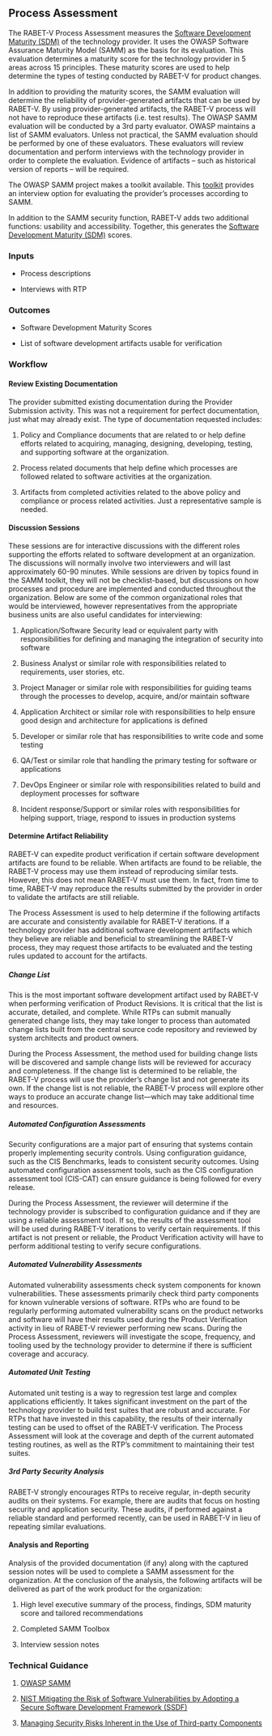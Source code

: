 ## Process Assessment 

The RABET-V Process Assessment measures the [Software Development Maturity (SDM)](../Software_Development_Maturity_Index/README.md) of the technology provider. It uses the OWASP Software Assurance Maturity Model (SAMM) as the basis for its evaluation. This evaluation determines a maturity score for the technology provider in 5 areas across 15 principles. These maturity scores are used to help determine the types of testing conducted by RABET-V for product changes.

In addition to providing the maturity scores, the SAMM evaluation will determine the reliability of provider-generated artifacts that can be used by RABET-V. By using provider-generated artifacts, the RABET-V process will not have to reproduce these artifacts (i.e. test results). The OWASP SAMM evaluation will be conducted by a 3rd party evaluator. OWASP maintains a list of SAMM evaluators. Unless not practical, the SAMM evaluation should be performed by one of these evaluators. These evaluators will review documentation and perform interviews with the technology provider in order to complete the evaluation. Evidence of artifacts – such as historical version of reports – will be required.

The OWASP SAMM project makes a toolkit available. This [toolkit](https://github.com/OWASP/samm/tree/master/Supporting%20Resources/v2.0/toolbox) provides an interview option for evaluating the provider’s processes according to SAMM.

In addition to the SAMM security function, RABET-V adds two additional functions: usability and accessibility. Together, this generates the [Software Development Maturity (SDM)](../Software_Development_Maturity_Index/README.md) scores.

### Inputs

  - Process descriptions

  - Interviews with RTP

### Outcomes

  - Software Development Maturity Scores

  - List of software development artifacts usable for verification

### Workflow

#### Review Existing Documentation

The provider submitted existing documentation during the Provider Submission activity. This was not a requirement for perfect documentation, just what may already exist. The type of documentation requested includes:

1.  Policy and Compliance documents that are related to or help define efforts related to acquiring, managing, designing, developing, testing, and supporting software at the organization.

1.  Process related documents that help define which processes are followed related to software activities at the organization.

1.  Artifacts from completed activities related to the above policy and compliance or process related activities. Just a representative sample is needed.

#### Discussion Sessions

These sessions are for interactive discussions with the different roles supporting the efforts related to software development at an organization. The discussions will normally involve two interviewers and will last approximately 60-90 minutes. While sessions are driven by topics found in the SAMM toolkit, they will not be checklist-based, but discussions on how processes and procedure are implemented and conducted throughout the organization. Below are some of the common organizational roles that would be interviewed, however representatives from the appropriate business units are also useful candidates for interviewing:

1.  Application/Software Security lead or equivalent party with responsibilities for defining and managing the integration of security into software

1.  Business Analyst or similar role with responsibilities related to requirements, user stories, etc.

1.  Project Manager or similar role with responsibilities for guiding teams through the processes to develop, acquire, and/or maintain software

1.  Application Architect or similar role with responsibilities to help ensure good design and architecture for applications is defined

1.  Developer or similar role that has responsibilities to write code and some testing

1.  QA/Test or similar role that handling the primary testing for software or applications

1.  DevOps Engineer or similar role with responsibilities related to build and deployment processes for software

1.  Incident response/Support or similar roles with responsibilities for helping support, triage, respond to issues in production systems

#### Determine Artifact Reliability

RABET-V can expedite product verification if certain software development artifacts are found to be reliable. When artifacts are found to be reliable, the RABET-V process may use them instead of reproducing similar tests. However, this does not mean RABET-V must use them. In fact, from time to time, RABET-V may reproduce the results submitted by the provider in order to validate the artifacts are still reliable.

The Process Assessment is used to help determine if the following artifacts are accurate and consistently available for RABET-V iterations. If a technology provider has additional software development artifacts which they believe are reliable and beneficial to streamlining the RABET-V process, they may request those artifacts to be evaluated and the testing rules updated to account for the artifacts.

##### Change List

This is the most important software development artifact used by RABET-V when performing verification of Product Revisions. It is critical that the list is accurate, detailed, and complete. While RTPs can submit manually generated change lists, they may take longer to process than automated change lists built from the central source code repository and reviewed by system architects and product owners.

During the Process Assessment, the method used for building change lists will be discovered and sample change lists will be reviewed for accuracy and completeness. If the change list is determined to be reliable, the RABET-V process will use the provider’s change list and not generate its own. If the change list is not reliable, the RABET-V process will explore other ways to produce an accurate change list—which may take additional time and resources.

##### Automated Configuration Assessments

Security configurations are a major part of ensuring that systems contain properly implementing security controls. Using configuration guidance, such as the CIS Benchmarks, leads to consistent security outcomes. Using automated configuration assessment tools, such as the CIS configuration assessment tool (CIS-CAT) can ensure guidance is being followed for every release.

During the Process Assessment, the reviewer will determine if the technology provider is subscribed to configuration guidance and if they are using a reliable assessment tool. If so, the results of the assessment tool will be used during RABET-V iterations to verify certain requirements. If this artifact is not present or reliable, the Product Verification activity will have to perform additional testing to verify secure configurations.

##### Automated Vulnerability Assessments

Automated vulnerability assessments check system components for known vulnerabilities. These assessments primarily check third party components for known vulnerable versions of software. RTPs who are found to be regularly performing automated vulnerability scans on the product networks and software will have their results used during the Product Verification activity in lieu of RABET-V reviewer performing new scans. During the Process Assessment, reviewers will investigate the scope, frequency, and tooling used by the technology provider to determine if there is sufficient coverage and accuracy.

##### Automated Unit Testing

Automated unit testing is a way to regression test large and complex applications efficiently. It takes significant investment on the part of the technology provider to build test suites that are robust and accurate. For RTPs that have invested in this capability, the results of their internally testing can be used to offset of the RABET-V verification. The Process Assessment will look at the coverage and depth of the current automated testing routines, as well as the RTP’s commitment to maintaining their test suites.

##### 3rd Party Security Analysis

RABET-V strongly encourages RTPs to receive regular, in-depth security audits on their systems. For example, there are audits that focus on hosting security and application security. These audits, if performed against a reliable standard and performed recently, can be used in RABET-V in lieu of repeating similar evaluations.

#### Analysis and Reporting

Analysis of the provided documentation (if any) along with the captured session notes will be used to complete a SAMM assessment for the organization. At the conclusion of the analysis, the following artifacts will be delivered as part of the work product for the organization:

1.  High level executive summary of the process, findings, SDM maturity score and tailored recommendations

1.  Completed SAMM Toolbox

1.  Interview session notes

### Technical Guidance

1.  [OWASP SAMM](https://owaspsamm.org/)

1.  [NIST Mitigating the Risk of Software Vulnerabilities by Adopting a Secure Software Development Framework (SSDF)](https://csrc.nist.gov/publications/detail/white-paper/2019/06/11/mitigating-risk-of-software-vulnerabilities-with-ssdf/draft)

1.  [Managing Security Risks Inherent in the Use of Third-party Components](https://safecode.org/wp-content/uploads/2017/05/SAFECode_TPC_Whitepaper.pdf)

